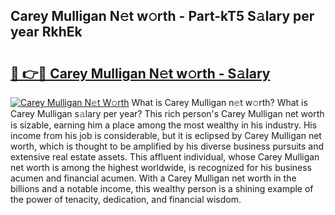 ## Carey Mulligan N𝚎t w𝚘rth - Part-kT5 S𝚊lary per year RkhEk

# <h2><a href="http://gc4g0i3.nevu.top/?p=Carey+Mulligan">🔗 👉🔴 Carey Mulligan N𝚎t w𝚘rth - S𝚊lary</a></h2>

[![Carey Mulligan N𝚎t W𝚘rth](https://i.imgur.com/Oavwk0R.jpeg)](http://gc4g0i3.nevu.top/?p=Carey+Mulligan)
What is Carey Mulligan n𝚎t w𝚘rth? What is Carey Mulligan s𝚊lary per year?
This rich person's Carey Mulligan net worth is sizable, earning him a place among the most wealthy in his industry. His income from his job is considerable, but it is eclipsed by Carey Mulligan net worth, which is thought to be amplified by his diverse business pursuits and extensive real estate assets. This affluent individual, whose Carey Mulligan net worth is among the highest worldwide, is recognized for his business acumen and financial acumen. With a Carey Mulligan net worth in the billions and a notable income, this wealthy person is a shining example of the power of tenacity, dedication, and financial wisdom.
